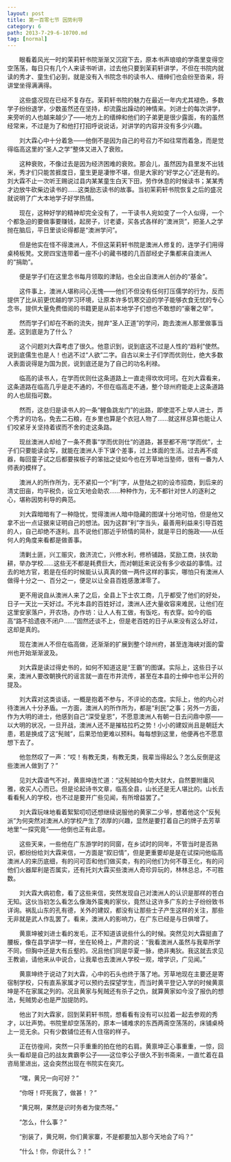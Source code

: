```yaml
---
layout: post
title: 第一百零七节 因势利导
category: 6
path: 2013-7-29-6-10700.md
tag: [normal]
---
```


　　眼看着风光一时的茉莉轩书院渐渐又沉寂下去，原本书声琅琅的学斋里变得空空荡荡，每日只有几个人来读书听讲，过去他只要到茉莉轩讲学，不但在书院内就读的秀才、童生们必到，就是没有入书院念书的读书人、缙绅们也会纷至沓来，将讲堂坐得满满得。

　　这些盛况现在已经不复存在。茉莉轩书院的魅力在最近一年内尤其褪色，多数学子纷纷退学，少数虽然还在坚持，却流露出躁动的神情来。刘进士的每次讲学，来旁听的人也越来越少了——地方上的缙绅和他们的子弟更是很少露面，有的虽然经常来，不过是为了和他打打招呼说说话，对讲学的内容并没有多少兴趣。

　　刘大霖心中十分着急——他倒不是因为自己的号召力不如往常而着急，而是觉得临高这里的“圣人之学”整体又进入了衰败。

　　这种衰败，不像过去是因为经济困难的衰败。那会儿，虽然因为县里发不出钱米，秀才们只能苦捱度日，童生更是凄惨不堪，但是大家的“好学之心”还是有的。刘大霖不止一次听王赐说过县内某某童生白天下田，劳作休息的时候读书；某某秀才边放牛砍柴边读书的……这类励志读书的故事。当初茉莉轩书院恢复之后的盛况就说明了广大本地学子好学热情。

　　现在，这种好学的精神却完全没有了，一干读书人宛如变了一个人似得，一个个都急迫的要做事要赚钱，起房子，讨老婆，买各式各样的“澳洲货”，把圣人之学抛在脑后，平日里谈论得都是“澳洲学问”。

　　但是他实在怪不得澳洲人，不但这茉莉轩书院是澳洲人修复的，连学子们用得桌椅板凳。文房四宝连带着一座不小的藏书楼的几百部经史子集都来自澳洲人的“捐助”。

　　便是学子们在这里念书每月领取的津贴，也全出自澳洲人创办的“基金”。

　　这件事上，澳洲人堪称问心无愧——他们不但没有任何打压儒学的行为，反而提供了比从前更优越的学习环境，让原本许多饥寒交迫的学子能够衣食无忧的专心念书，提供大量免费借阅的书籍更是从前本地学子们想也不敢想的“豪奢之举”。

　　然而学子们却在不断的流失，抛弃“圣人正道”的学问，跑去澳洲人那里做事当差。这到底是为了什么？

　　这个问题刘大霖考虑了很久。他意识到，说到底这不过是人性的“趋利”使然。说到底儒生也是人！也逃不过“人欲”二字。自古以来士子们学而优则仕，绝大多数人表面说得是为国为民，说到底还是为了自己的功名利禄。

　　临高的读书人，在学而优则仕这条道路上一直走得坎坎坷坷。在刘大霖看来，这条道路在临高几乎是走不通的，不但在临高走不通，整个琼州府能走上这条道路的人也屈指可数。

　　然而，这总归是读书人的一条“鲤鱼跳龙门”的出路，即使混不上举人进士，弄个秀才的功名，免去二石粮，在乡里也算是个衣冠人物了……就这样总算也能让人们咬紧牙关坚持着锲而不舍的走这条路。

　　现丝澳洲人却给了一条不费事“学而优则仕”的道路，甚至都不用“学而优”，士子们只要能读会写，就能在澳洲人手下谋个差事，过上体面的生活。过去再不成器，每回童子试之后都要挨板子的笨拙之徒如今也在芳草地当塾师，很有一番为人师表的模样了。

　　澳洲人的所作所为，无不紧扣一个“利”字，从登陆之初的设市招商，到后来的清丈田亩，均平税负，设立天地会助农……种种作为，无不都针对世人的逐利之心，堪称因势利导的典范。

　　刘大霖暗暗有了一种隐忧，觉得澳洲人暗中隐藏的图谋十分地可怕，但是他又拿不出一点证据来证明自己的想法。因为这群“利”字当头，最善用利益来引导百姓的人，自己却绝不逐利。且不说他们那近乎矫情的简朴，就是平日的施政——从任何人的角度来看都是做善事。

　　清剿土匪，兴工赈灾，救济流亡，兴修水利，修桥铺路，奖励工商，扶农助耕，举办学校……这些无不都是耗费巨大，而对朝廷来说没有多少收益的事情。过去的地方官，若是在任的时候能认认真真的做一两件这样的事实，哪怕只有澳洲人做得十分之一、百分之一，便足以让全县百姓感激涕零了。

　　更不用说自从澳洲人来了之后，全县上下士农工商，几乎都受了他们的好处，日子一天比一天好过。不光本县的百姓好过，澳洲人还大量收容来难民，让他们在这里安家落户，开农场，办作坊：让人人有工做，有饭吃，有衣穿。如今的临高“路不拾遗夜不闭户……”固然还谈不上，但是老百姓的日子从来没有这么好过，这却是真的。

　　现在澳洲人不但在临高做，还渐渐的扩展到整个琼州府，甚至连海峡对面的雷州也开始渐渐波及。

　　刘大霖是读过得史书的，如何不知道这是“王霸”的图谋。实际上，这些日子以来，澳洲人要改朝换代的谣言就一直在市井流传，甚至在本县的士绅中也半公开的提及。

　　刘大霖对这类谈话，一概是抱着不参与，不评论的态度。实际上，他的内心对待澳洲人十分矛盾。一方面，澳洲人的所作所为，都是“利民”之事；另外一方面，作为大明的进士，他感到自己“深受皇恩”，不愿意澳洲人有朝一日去问鼎中原——以大明的状况，一旦开战，澳洲人还不是摧枯拉朽之势！小小的建奴尚且是朝廷大患，若是换成了这“髡贼”，后果恐怕更难以预料。每每想到这里，他便再也不愿意想下去了。

　　他忽然叹了一声：“哎！有教无类，有教无类，我辈当得起么？怎么反倒是这些澳洲人做到了？”

　　见刘大霖语气不对，黄禀坤连忙道：“这髡贼如今势大财大，自然要附庸风雅，收买人心而已。但是论起诗书文章，临高全县，山长还是无人堪比的。山长去看看髡人的学校，也不过是要开广些见闻，有所增益罢了。”

　　刘大霖玩味地看着絮絮叨叨还想继续说服他的黄家二少爷，想着他这个“反髡派”为何突然对澳洲人的学校产生了浓厚的兴趣，显然是要打着自己的牌子去芳草地里“一探究竟”——他倒也正有此意。

　　这些天来，一些他在广东游学时的同窗，在乡试时的同年，不管当时是否熟识，都纷纷给刘大霖来信，一方面是“叙旧情”，但是更重要却是是在试探问他临高澳洲人的来历底细，有的问可否和他们做买卖，有的问他们为何不尊王化，有的问他们火器犀利是否属实，还有托刘大霖买些澳洲人奇珍异玩的，林林总总，不可胜数。

　　刘大霖大病初愈，看了这些来信，突然发现自己对澳洲人的认识是那样的苍白无知。这伙当初怎么看怎么像海外蛮夷的家伙，竟然让这许多广东的士子纷纷致书详询。祸乱山东的孔有德，关外的建奴，都没有让那些士子产生这样的关注，那些无非就是武人作乱罢了。看来，澳洲人的影响力，在广东已经是与日俱增了。

　　黄禀坤被刘进士看的发毛，正不知道该说些什么的时候。突然见刘大霖挺直了腰板，像在县学讲学一样，坐在轮椅上，严肃的说：“我看澳洲人虽然与我辈所学不同，但胸中还是大有丘壑的。况且他们同是华夏一脉，绝非夷狄。我这就去求见王教谕，请他来从中说合，让我辈也去澳洲人学校一观，增学识，广见闻。”

　　黄禀坤终于说动了刘大霖，心中的石头也终于落了地。芳草地现在主要还是寄宿制学校，只有直系家属才可以预约去探望学生，而当时黄平登记入学的时候黄禀坤是不在家属之列的。况且黄家与髡贼还有杀子之仇，就算黄家如今没了报仇的想法，髡贼势必也是严加提防的。

　　他出了刘大霖家，回到茉莉轩书院，想看看有没有可以拉着一起去参观的秀才，以壮声势。书院里却空荡荡的，原本一铺难求的东西两斋空荡荡的，床铺桌椅上一览无余。只有少数铺位还有人住宿的样子。

　　正在彷徨间，突然一只手重重的拍在他的右肩。黄禀坤正心事重重，一惊，回头一看却是自己的战友粪霸李公子——这位李公子很久不到书斋来，一直忙着在县咨局里进出，这会突然出现在书院实在突兀。

　　“嘿，黄兄一向可好？”

　　“你呀！吓死我了，做甚！？”

　　“黄兄啊，果然是识时务者为俊杰呀。”

　　“怎么，什么事？”

　　“别装了，黄兄啊，你们黄家寨，不是都要加入那今天地会了吗？”

　　“什么！你，你说什么？！”
